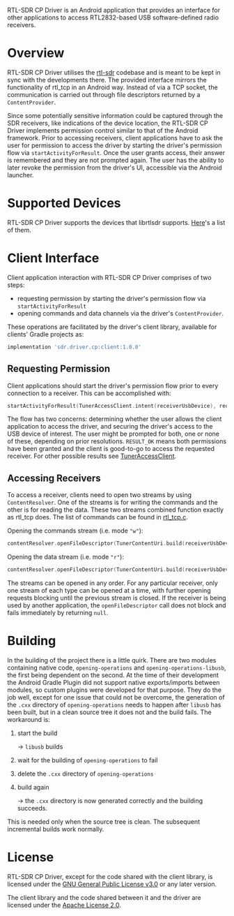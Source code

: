 RTL-SDR CP Driver is an Android application that provides an interface for other applications to
access RTL2832-based USB software-defined radio receivers.

Overview
========

RTL-SDR CP Driver utilises the
[rtl-sdr](https://osmocom.org/projects/rtl-sdr/wiki/Rtl-sdr#Software) codebase and is meant to be
kept in sync with the developments there. The provided interface mirrors the functionality of
rtl_tcp in an Android way. Instead of via a TCP socket, the communication is carried out through
file descriptors returned by a `ContentProvider`.

Since some potentially sensitive information could be captured through the SDR receivers, like
indications of the device location, the RTL-SDR CP Driver implements permission control similar to
that of the Android framework. Prior to accessing receivers, client applications have to ask the
user for permission to access the driver by starting the driver's permission flow via
`startActivityForResult`. Once the user grants access, their answer is remembered and they are
not prompted again. The user has the ability to later revoke the permission from the driver's UI,
accessible via the Android launcher.

Supported Devices
=================

RTL-SDR CP Driver supports the devices that librtlsdr supports.
[Here](permissions/shell/src/main/res/xml/device_filter.xml)'s a list of them.

Client Interface
================

Client application interaction with RTL-SDR CP Driver comprises of two steps:

* requesting permission by starting the driver's permission flow via `startActivityForResult`
* opening commands and data channels via the driver's `ContentProvider`.

These operations are facilitated by the driver's client library, available for clients' Gradle
projects as:

```groovy
implementation 'sdr.driver.cp:client:1.0.0'
```

Requesting Permission
---------------------

Client applications should start the driver's permission flow prior to every connection to a
receiver. This can be accomplished with:

```kotlin
startActivityForResult(TunerAccessClient.intent(receiverUsbDevice), requestCode)
```

The flow has two concerns: determining whether the user allows the client application to access
the driver, and securing the driver's access to the USB device of interest. The user might be
prompted for both, one or none of these, depending on prior resolutions. `RESULT_OK` means both
permissions have been granted and the client is good-to-go to access the requested receiver. For
other possible results see
[TunerAccessClient](permissions/shell/clientshared/src/main/java/sdr/driver/cp/permissions/TunerAccessClient.kt).

Accessing Receivers
-------------------

To access a receiver, clients need to open two streams by using `ContentResolver`. One of the
streams is for writing the commands and the other is for reading the data. These two streams
combined function exactly as rtl_tcp does. The list of commands can be found in
[rtl_tcp.c](opening/operations/rtl-sdr/src/rtl_tcp.c).

Opening the commands stream (i.e. mode `"w"`):

```kotlin
contentResolver.openFileDescriptor(TunerContentUri.build(receiverUsbDevice, context), "w")
```

Opening the data stream (i.e. mode `"r"`):

```kotlin
contentResolver.openFileDescriptor(TunerContentUri.build(receiverUsbDevice, context), "r")
```

The streams can be opened in any order. For any particular receiver, only one stream of each type
can be opened at a time, with further opening requests blocking until the previous stream is
closed. If the receiver is being used by another application, the `openFileDescriptor` call does not
block and fails immediately by returning `null`.

Building
========

In the building of the project there is a little quirk. There are two modules containing native
code, `opening-operations` and `opening-operations-libusb`, the first being dependent on the second.
At the time of their development the Android Gradle Plugin did not support native exports/imports
between modules, so custom plugins were developed for that purpose. They do the job well, except
for one issue that could not be overcome, the generation of the `.cxx` directory of
`opening-operations` needs to happen after `libusb` has been built, but in a clean source tree it
does not and the build fails. The workaround is:

1. start the build

   -> `libusb` builds

2. wait for the building of `opening-operations` to fail

3. delete the `.cxx` directory of `opening-operations`

4. build again

   -> the `.cxx` directory is now generated correctly and the building succeeds.

This is needed only when the source tree is clean. The subsequent incremental builds work normally.

License
=======

RTL-SDR CP Driver, except for the code shared with the client library, is licensed under the
[GNU General Public License v3.0](Licenses/GPL-3.txt) or any later version.

The client library and the code shared between it and the driver are licensed under the
[Apache License 2.0](Licenses/Apache-2.0.txt).
